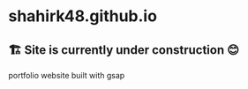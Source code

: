 # shahirk48.github.io
## 🏗 Site is currently under construction 😊
portfolio website built with gsap
